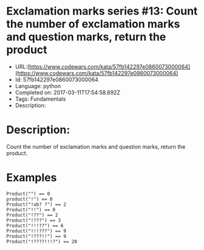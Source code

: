 # Exclamation marks series #13: Count the number of exclamation marks and question marks, return the product

 - URL:[https://www.codewars.com/kata/57fb142297e0860073000064](https://www.codewars.com/kata/57fb142297e0860073000064)
 - Id: 57fb142297e0860073000064
 - Language: python
 - Completed on: 2017-03-11T17:54:58.692Z
 - Tags: Fundamentals
 - Description:
# Description:

 Count the number of exclamation marks and question marks, return the product.

# Examples

```
Product("") == 0
product("!") == 0
Product("!ab? ?") == 2
Product("!!") == 0
Product("!??") == 2
Product("!???") == 3
Product("!!!??") == 6
Product("!!!???") == 9
Product("!???!!") == 9
Product("!????!!!?") == 20
```
 
